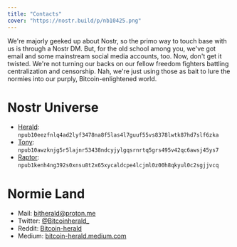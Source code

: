 ```yaml
---
title: "Contacts"
cover: "https://nostr.build/p/nb10425.png"
---
```


We're majorly geeked up about Nostr, so the primo way to touch base with us is through a Nostr DM. But, for the old school among you, we've got email and some mainstream social media accounts, too. Now, don't get it twisted. We're not turning our backs on our fellow freedom fighters battling centralization and censorship. Nah, we're just using those as bait to lure the normies into our purply, Bitcoin-enlightened world.

# Nostr Universe

* [Herald](https://snort.social/p/npub10eezfnlq4ad2lyf3478na8f5las4l7guuf55vs8378lwtk87hd7slf6zka): `npub10eezfnlq4ad2lyf3478na8f5las4l7guuf55vs8378lwtk87hd7slf6zka`
* [Tony](https://snort.social/p/npub10awzknjg5r5lajnr53438ndcyjylgqsrnrtq5grs495v42qc6awsj45ys7): `npub10awzknjg5r5lajnr53438ndcyjylgqsrnrtq5grs495v42qc6awsj45ys7`
* [Raptor](https://snort.social/p/npub1kenh4ng392s0xnsu8t2x65xycaldcpe4lcjml0z00h8qkyul0c2sgjjvcq): `npub1kenh4ng392s0xnsu8t2x65xycaldcpe4lcjml0z00h8qkyul0c2sgjjvcq`

# Normie Land 

* Mail: [bitherald@proton.me](mailto:bitherald@proton.me)
* Twitter: [@Bitcoinherald_](https://twitter.com/Bitcoinherald_)
* Reddit: [Bitcoin-herald](https://www.reddit.com/user/Bitcoin-herald/)
* Medium: [bitcoin-herald.medium.com](https://bitcoin-herald.medium.com/)
